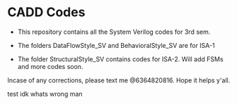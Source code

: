 # CADD Codes

- This repository contains all the System Verilog codes for 3rd sem. 

- The folders DataFlowStyle_SV and BehavioralStyle_SV are for ISA-1

- The folder StructuralStyle_SV contains codes for ISA-2. Will add FSMs and more codes soon. 

Incase of any corrections, please text me @6364820816. Hope it helps y'all.

test idk whats wrong man